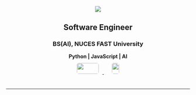 <h1 align="center">
  <img src="https://readme-typing-svg.herokuapp.com/?font=Righteous&size=35&center=true&vCenter=true&width=500&height=70&duration=3000&lines=Hi+There!+👋;+I'm+Ahmed+Umer+Siddiqui!;" />
</h1>

<h2 align="center"><strong> Software Engineer </strong></h2> 
<h3 align="center"><strong> BS(AI), NUCES FAST University </strong></h3>


<div align="center">
  <strong>Python | JavaScript | AI</strong> 
</div>


<div align="center">
  <a href="https://mail.google.com/mail/?view=cm&to=ahmedumersiddiqui18@gmail.com&su=Your%20Subject&body=Your%20Message">
    <img src="https://logos-world.net/wp-content/uploads/2020/11/Gmail-Logo.png" style="width:60px; height:30px; margin:10px; border-radius:5px;" />

  </a>
  &nbsp;&nbsp;
  <a href="https://www.linkedin.com/in/ahmedumersiddiqui/" target="_blank">
    <img src="https://www.freepnglogos.com/uploads/official-linkedin-logo----17.png" style="width:20px; height:30px; margin:10px; border-radius:5px;"/>
  </a>
</div>

<br/>

<hr/>



